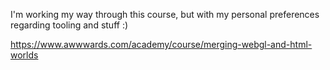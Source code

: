 I'm working my way through this course, but with my personal preferences regarding tooling and stuff :)

https://www.awwwards.com/academy/course/merging-webgl-and-html-worlds
